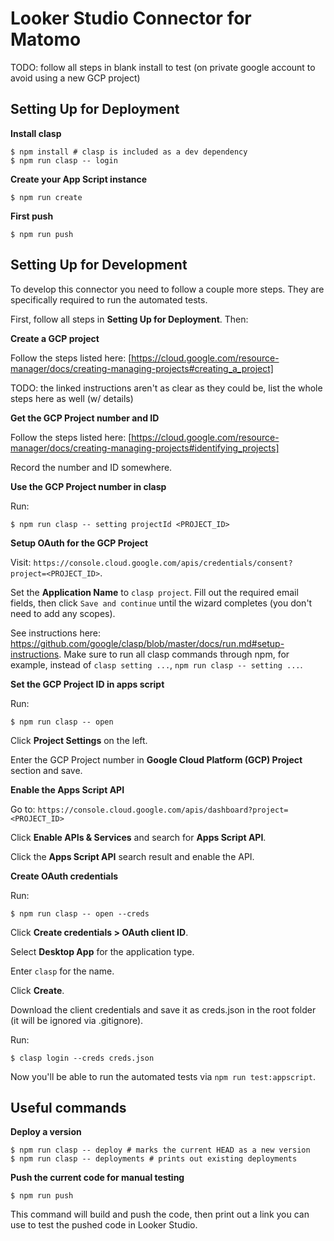 # Looker Studio Connector for Matomo

TODO: follow all steps in blank install to test (on private google account to avoid using a new GCP project)

## Setting Up for Deployment

**Install clasp**

```
$ npm install # clasp is included as a dev dependency
$ npm run clasp -- login
```

**Create your App Script instance**

```
$ npm run create
```

**First push**

```
$ npm run push
```

## Setting Up for Development

To develop this connector you need to follow a couple more steps. They are specifically required to run the
automated tests.

First, follow all steps in **Setting Up for Deployment**. Then:

**Create a GCP project**

Follow the steps listed here: [https://cloud.google.com/resource-manager/docs/creating-managing-projects#creating_a_project]

TODO: the linked instructions aren't as clear as they could be, list the whole steps here as well (w/ details)

**Get the GCP Project number and ID**

Follow the steps listed here: [https://cloud.google.com/resource-manager/docs/creating-managing-projects#identifying_projects]

Record the number and ID somewhere.

**Use the GCP Project number in clasp**

Run:

```
$ npm run clasp -- setting projectId <PROJECT_ID>
```

**Setup OAuth for the GCP Project**

Visit: `https://console.cloud.google.com/apis/credentials/consent?project=<PROJECT_ID>`.

Set the **Application Name** to `clasp project`. Fill out the required email fields, then click `Save and continue` until
the wizard completes (you don't need to add any scopes).

See instructions here: https://github.com/google/clasp/blob/master/docs/run.md#setup-instructions. Make sure
to run all clasp commands through npm, for example, instead of `clasp setting ...`, `npm run clasp -- setting ...`.

**Set the GCP Project ID in apps script**

Run:

```
$ npm run clasp -- open
```

Click **Project Settings** on the left.

Enter the GCP Project number in **Google Cloud Platform (GCP) Project** section and save.

**Enable the Apps Script API**

Go to: `https://console.cloud.google.com/apis/dashboard?project=<PROJECT_ID>`

Click **Enable APIs & Services** and search for **Apps Script API**.

Click the **Apps Script API** search result and enable the API.

**Create OAuth credentials**

Run:

```
$ npm run clasp -- open --creds
```

Click **Create credentials > OAuth client ID**.

Select **Desktop App** for the application type.

Enter `clasp` for the name.

Click **Create**.

Download the client credentials and save it as creds.json in the root folder (it will be ignored via .gitignore).

Run:

```
$ clasp login --creds creds.json
```

Now you'll be able to run the automated tests via `npm run test:appscript`.

## Useful commands

**Deploy a version**

```
$ npm run clasp -- deploy # marks the current HEAD as a new version
$ npm run clasp -- deployments # prints out existing deployments
```

**Push the current code for manual testing**

```
$ npm run push
```

This command will build and push the code, then print out a link you can use to test the pushed code in Looker Studio.

